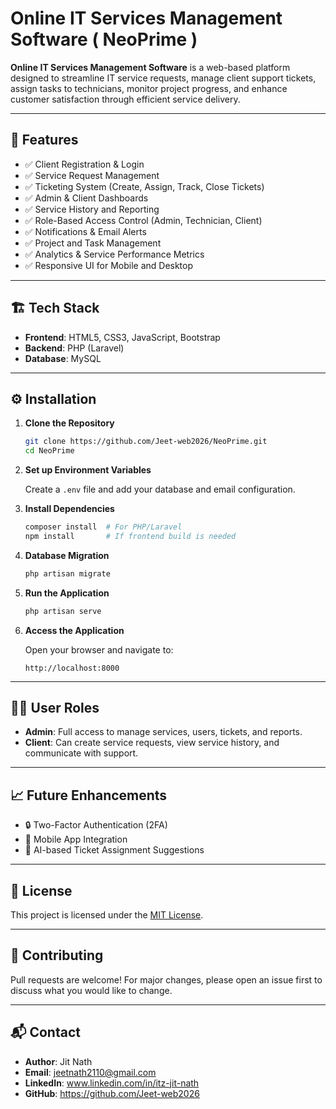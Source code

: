 # Online IT Services Management Software ( NeoPrime )

**Online IT Services Management Software** is a web-based platform designed to streamline IT service requests, manage client support tickets, assign tasks to technicians, monitor project progress, and enhance customer satisfaction through efficient service delivery.

---

## 🚀 Features

- ✅ Client Registration & Login
- ✅ Service Request Management
- ✅ Ticketing System (Create, Assign, Track, Close Tickets)
- ✅ Admin & Client Dashboards
- ✅ Service History and Reporting
- ✅ Role-Based Access Control (Admin, Technician, Client)
- ✅ Notifications & Email Alerts
- ✅ Project and Task Management
- ✅ Analytics & Service Performance Metrics
- ✅ Responsive UI for Mobile and Desktop

---

## 🏗️ Tech Stack

- **Frontend**: HTML5, CSS3, JavaScript, Bootstrap
- **Backend**: PHP (Laravel)
- **Database**: MySQL

---

## ⚙️ Installation

1. **Clone the Repository**

   ```bash
   git clone https://github.com/Jeet-web2026/NeoPrime.git
   cd NeoPrime
   ```

2. **Set up Environment Variables**

   Create a `.env` file and add your database and email configuration.

3. **Install Dependencies**

   ```bash
   composer install  # For PHP/Laravel
   npm install       # If frontend build is needed
   ```

4. **Database Migration**

   ```bash
   php artisan migrate
   ```

5. **Run the Application**

   ```bash
   php artisan serve
   ```

6. **Access the Application**

   Open your browser and navigate to:

   ```
   http://localhost:8000
   ```

---

## 🧑‍💻 User Roles

- **Admin**: Full access to manage services, users, tickets, and reports.
- **Client**: Can create service requests, view service history, and communicate with support.

---

## 📈 Future Enhancements

- 🔒 Two-Factor Authentication (2FA)
- 📱 Mobile App Integration
- 🤖 AI-based Ticket Assignment Suggestions

---

## 📄 License

This project is licensed under the [MIT License](LICENSE).

---

## 🤝 Contributing

Pull requests are welcome! For major changes, please open an issue first to discuss what you would like to change.

---

## 📬 Contact

- **Author**: Jit Nath
- **Email**: jeetnath2110@gmail.com
- **LinkedIn**: www.linkedin.com/in/itz-jit-nath
- **GitHub**: https://github.com/Jeet-web2026
